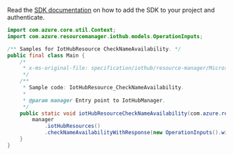 Read the [SDK documentation](https://github.com/Azure/azure-sdk-for-java/blob/azure-resourcemanager-iothub_1.2.0-beta.1/sdk/iothub/azure-resourcemanager-iothub/README.md) on how to add the SDK to your project and authenticate.

```java
import com.azure.core.util.Context;
import com.azure.resourcemanager.iothub.models.OperationInputs;

/** Samples for IotHubResource CheckNameAvailability. */
public final class Main {
    /*
     * x-ms-original-file: specification/iothub/resource-manager/Microsoft.Devices/stable/2021-07-02/examples/checkNameAvailability.json
     */
    /**
     * Sample code: IotHubResource_CheckNameAvailability.
     *
     * @param manager Entry point to IotHubManager.
     */
    public static void iotHubResourceCheckNameAvailability(com.azure.resourcemanager.iothub.IotHubManager manager) {
        manager
            .iotHubResources()
            .checkNameAvailabilityWithResponse(new OperationInputs().withName("test-request"), Context.NONE);
    }
}
```
